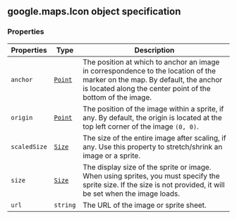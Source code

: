 <h2 id="Icon">
google.maps.Icon
object specification
</h2><h3>Properties</h3><table summary="interface Icon - Properties" width="100%">
<thead>
<tr><th>Properties</th>
<th>Type</th>
<th>Description</th>
</tr></thead>
<tbody>
<tr>
<td><code>anchor</code></td>
<td><code><a href="https://github.com/amenadiel/google-maps-documentation/blob/master/docs/google.maps.Point.md">Point</a></code></td>
<td>The position at which to anchor an image in correspondence to the location of the marker on the map. By default, the anchor is located along the center point of the bottom of the image.</td>
</tr>
<tr>
<td><code>origin</code></td>
<td><code><a href="https://github.com/amenadiel/google-maps-documentation/blob/master/docs/google.maps.Point.md">Point</a></code></td>
<td>The position of the image within a sprite, if any. By default, the origin is located at the top left corner of the image <code>(0, 0)</code>.</td>
</tr>
<tr>
<td><code>scaledSize</code></td>
<td><code><a href="https://github.com/amenadiel/google-maps-documentation/blob/master/docs/google.maps.Size.md">Size</a></code></td>
<td>The size of the entire image after scaling, if any. Use this property to stretch/shrink an image or a sprite.</td>
</tr>
<tr>
<td><code>size</code></td>
<td><code><a href="https://github.com/amenadiel/google-maps-documentation/blob/master/docs/google.maps.Size.md">Size</a></code></td>
<td>The display size of the sprite or image. When using sprites, you must specify the sprite size. If the size is not provided, it will be set when the image loads.</td>
</tr>
<tr>
<td><code>url</code></td>
<td><code>string</code></td>
<td>The URL of the image or sprite sheet.</td>
</tr>
</tbody>
</table>
